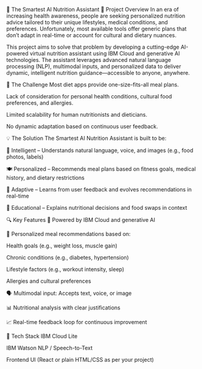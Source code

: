 🥗 The Smartest AI Nutrition Assistant
🚀 Project Overview
In an era of increasing health awareness, people are seeking personalized nutrition advice tailored to their unique lifestyles, medical conditions, and preferences. Unfortunately, most available tools offer generic plans that don’t adapt in real-time or account for cultural and dietary nuances.

This project aims to solve that problem by developing a cutting-edge AI-powered virtual nutrition assistant using IBM Cloud and generative AI technologies. The assistant leverages advanced natural language processing (NLP), multimodal inputs, and personalized data to deliver dynamic, intelligent nutrition guidance—accessible to anyone, anywhere.

🎯 The Challenge
Most diet apps provide one-size-fits-all meal plans.

Lack of consideration for personal health conditions, cultural food preferences, and allergies.

Limited scalability for human nutritionists and dieticians.

No dynamic adaptation based on continuous user feedback.

💡 The Solution
The Smartest AI Nutrition Assistant is built to be:

🧠 Intelligent – Understands natural language, voice, and images (e.g., food photos, labels)

🍽️ Personalized – Recommends meal plans based on fitness goals, medical history, and dietary restrictions

🔄 Adaptive – Learns from user feedback and evolves recommendations in real-time

🧾 Educational – Explains nutritional decisions and food swaps in context

🔍 Key Features
🤖 Powered by IBM Cloud and generative AI

🧬 Personalized meal recommendations based on:

Health goals (e.g., weight loss, muscle gain)

Chronic conditions (e.g., diabetes, hypertension)

Lifestyle factors (e.g., workout intensity, sleep)

Allergies and cultural preferences

🗣️ Multimodal input: Accepts text, voice, or image

📊 Nutritional analysis with clear justifications

📈 Real-time feedback loop for continuous improvement

🧰 Tech Stack
IBM Cloud Lite

IBM Watson NLP / Speech-to-Text

Frontend UI (React or plain HTML/CSS as per your project)
